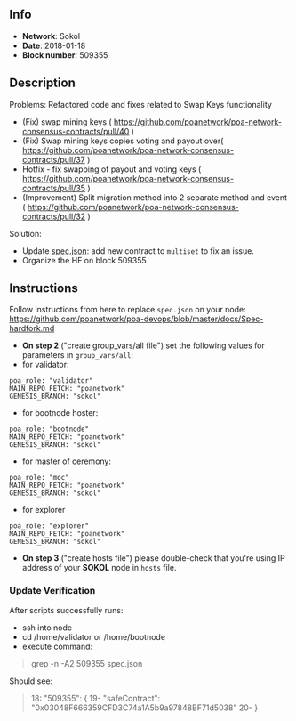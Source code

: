 ## Info
* **Network**: Sokol
* **Date**: 2018-01-18
* **Block number**: 509355

## Description
Problems:  Refactored code and fixes related to Swap Keys functionality
- (Fix) swap mining keys  ( https://github.com/poanetwork/poa-network-consensus-contracts/pull/40 )
- (Fix) Swap mining keys copies voting and payout over( https://github.com/poanetwork/poa-network-consensus-contracts/pull/37 ) 
- Hotfix - fix swapping of payout and voting keys ( https://github.com/poanetwork/poa-network-consensus-contracts/pull/35 )
- (Improvement) Split migration method into 2 separate method and event ( https://github.com/poanetwork/poa-network-consensus-contracts/pull/32 )

Solution:

- Update [spec.json](https://github.com/poanetwork/poa-chain-spec/blob/sokol/spec.json): add new contract to `multiset` to fix an issue.
- Organize the HF on block 509355

## Instructions
Follow instructions from here to replace `spec.json` on your node:
https://github.com/poanetwork/poa-devops/blob/master/docs/Spec-hardfork.md

* **On step 2** ("create group_vars/all file") set the following values for parameters in  `group_vars/all`:
* for validator:
```
poa_role: "validator"
MAIN_REPO_FETCH: "poanetwork"
GENESIS_BRANCH: "sokol"
```

* for bootnode hoster:
```
poa_role: "bootnode"
MAIN_REPO_FETCH: "poanetwork"
GENESIS_BRANCH: "sokol"
```

* for master of ceremony:
```
poa_role: "moc"
MAIN_REPO_FETCH: "poanetwork"
GENESIS_BRANCH: "sokol"
```

* for explorer
```
poa_role: "explorer"
MAIN_REPO_FETCH: "poanetwork"
GENESIS_BRANCH: "sokol"
```

* **On step 3** ("create hosts file") please double-check that you're using IP address of your **SOKOL** node in `hosts` file.

### Update Verification

After scripts successfully runs:

- ssh into node
- cd /home/validator or /home/bootnode
- execute command:
> grep -n -A2 509355 spec.json

Should see:

> 18:            "509355": {
> 19-              "safeContract": "0x03048F666359CFD3C74a1A5b9a97848BF71d5038"
> 20-            }

